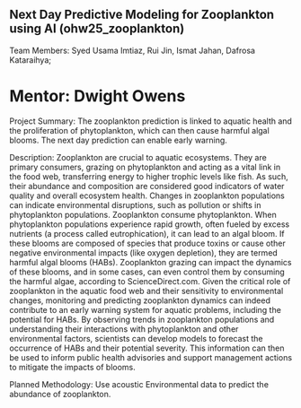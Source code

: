 ## Next Day Predictive Modeling for Zooplankton using AI (ohw25_zooplankton)
Team Members: Syed Usama Imtiaz, Rui Jin, Ismat Jahan, Dafrosa Kataraihya; 
# Mentor: Dwight Owens

Project Summary: The zooplankton prediction is linked to aquatic health and the proliferation of phytoplankton, which can then cause harmful algal blooms. The next day prediction can enable early warning. 

Description: Zooplankton are crucial to aquatic ecosystems. They are primary consumers, grazing on phytoplankton and acting as a vital link in the food web, transferring energy to higher trophic levels like fish. As such, their abundance and composition are considered good indicators of water quality and overall ecosystem health. Changes in zooplankton populations can indicate environmental disruptions, such as pollution or shifts in phytoplankton populations. Zooplankton consume phytoplankton. When phytoplankton populations experience rapid growth, often fueled by excess nutrients (a process called eutrophication), it can lead to an algal bloom. If these blooms are composed of species that produce toxins or cause other negative environmental impacts (like oxygen depletion), they are termed harmful algal blooms (HABs). Zooplankton grazing can impact the dynamics of these blooms, and in some cases, can even control them by consuming the harmful algae, according to ScienceDirect.com. Given the critical role of zooplankton in the aquatic food web and their sensitivity to environmental changes, monitoring and predicting zooplankton dynamics can indeed contribute to an early warning system for aquatic problems, including the potential for HABs. By observing trends in zooplankton populations and understanding their interactions with phytoplankton and other environmental factors, scientists can develop models to forecast the occurrence of HABs and their potential severity. This information can then be used to inform public health advisories and support management actions to mitigate the impacts of blooms. 

Planned Methodology: Use acoustic Environmental data to predict the abundance of zooplankton.
